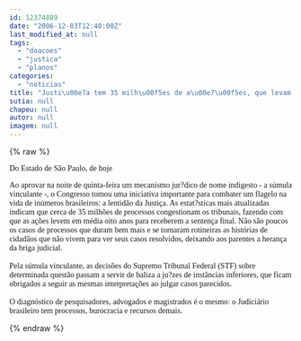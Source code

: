 ```yaml
---
id: 12374889
date: "2006-12-03T12:40:00Z"
last_modified_at: null
tags:
  - "doacoes"
  - "justica"
  - "planos"
categories:
  - "noticias"
title: "Justi\u00e7a tem 35 milh\u00f5es de a\u00e7\u00f5es, que levam 8 anos para chegar ao fim "
sutia: null
chapeu: null
autor: null
imagem: null
---
```

{% raw %}
<p><P><FONT face=Verdana>Do Estado de São Paulo, de hoje</FONT></P></p>
<p><P><FONT face=Verdana>Ao aprovar na noite de quinta-feira um mecanismo jur?dico de nome indigesto - a súmula vinculante -, o Congresso tomou uma iniciativa importante para combater um flagelo na vida de inúmeros brasileiros: a lentidão da Justiça. As estat?sticas mais atualizadas indicam que cerca de 35 milhões de processos congestionam os tribunais, fazendo com que as ações levem em média oito anos para receberem a sentença final. Não são poucos os casos de processos que duram bem mais e se tornaram rotineiras as histórias de cidadãos que não vivem para ver seus casos resolvidos, deixando aos parentes a herança da briga judicial.<BR><BR>Pela súmula vinculante, as decisões do Supremo Tribunal Federal (STF) sobre determinada questão passam a servir de baliza a ju?zes de instâncias inferiores, que ficam obrigados a seguir as mesmas interpretações ao julgar casos parecidos.<BR><BR>O diagnóstico de pesquisadores, advogados e magistrados é o mesmo: o Judiciário brasileiro tem processos, burocracia e recursos demais.<BR></P></FONT> </p>
{% endraw %}